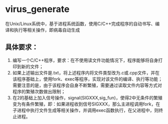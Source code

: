 # virus_generate
在Unix/Linux系统中，基于进程系统函数，使用C/C++完成程序的自动书写、编译和执行等相关操作，即病毒自动生成


## 具体要求：
1. 编写一个C/C++程序，要求：在不使用读文件功能情况下，程序能够将自身打印到新的文件；
2. 如果上述输出文件是.txt，将上述程序内将文件类型改为.c或.cpp文件，并在该程序基础上，使用fork、exec等程序，实现对该文件的编译、执行等功能；需要注意的是，由于该程序会自身不断繁殖，需要通过读取文件内容等方式对程序的繁殖次数做出限制；
3. 在2的基础上加入信号操作，signal(SIGXXX,sig_fun)，使得2中无条件的繁殖变为有条件繁殖，即：如果进程收到信号SIGXXX，那么主进程调用fork，在子进程中执行文件生成等相关操作，并调用exec函数执行，在父进程中，则终止进程。

